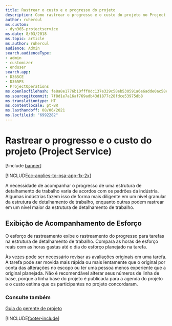 ```yaml
---
title: Rastrear o custo e o progresso do projeto
description: Como rastrear o progresso e o custo do projeto no Project Service
author: ruhercul
ms.custom:
- dyn365-projectservice
ms.date: 8/03/2018
ms.topic: article
ms.author: ruhercul
audience: Admin
search.audienceType:
- admin
- customizer
- enduser
search.app:
- D365CE
- D365PS
- ProjectOperations
ms.openlocfilehash: fe8a8e1776b10fff0dc137e329c58eb530591a6e6adde0ac58ca83d323c5da4f
ms.sourcegitcommit: 7f8d1e7a16af769adb43d1877c28fdce53975db8
ms.translationtype: HT
ms.contentlocale: pt-BR
ms.lasthandoff: 08/06/2021
ms.locfileid: "6992282"
---
```

# <a name="track-project-progress-and-cost-project-service"></a>Rastrear o progresso e o custo do projeto (Project Service)

[!include [banner](../includes/psa-now-project-operations.md)]

[!INCLUDE[cc-applies-to-psa-app-1x-2x](../includes/cc-applies-to-psa-app-1x-2x.md)]

A necessidade de acompanhar o progresso de uma estrutura de detalhamento de trabalho varia de acordos com os padrões da indústria. Algumas indústrias fazem isso de forma mais diligente em um nível granular da estrutura de detalhamento de trabalho, enquanto outras podem rastrear em um nível maior da estrutura de detalhamento de trabalho.  
  
## <a name="effort-tracking-view"></a>Exibição de Acompanhamento de Esforço  
O esforço de rastreamento exibe o rastreamento do progresso para tarefas na estrutura de detalhamento de trabalho. Compara as horas de esforço reais com as horas gastas até o dia do esforço planejado na tarefa.  
  
Às vezes pode ser necessário revisar as avaliações originais em uma tarefa. A tarefa pode ser movida mais rápida ou mais lentamente que o original por conta das alterações no escopo ou ter uma pessoa menos experiente que a original planejada. Não é recomendável alterar seus números de linha de base, porque a linha base do projeto é publicada para a agenda do projeto e o custo estima que os participantes no projeto concordaram.  
  
### <a name="see-also"></a>Consulte também  
 [Guia do gerente de projeto](../psa/project-manager-guide.md)


[!INCLUDE[footer-include](../includes/footer-banner.md)]